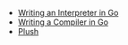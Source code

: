 - [Writing an Interpreter in Go](https://interpreterbook.com/)
- [Writing a Compiler in Go](https://compilerbook.com/)
- [Plush](https://github.com/gobuffalo/plush)
